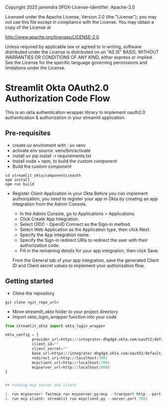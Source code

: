 Copyright 2025 jainendra
SPDX-License-Identifier: Apache-2.0

Licensed under the Apache License, Version 2.0 (the "License");
you may not use this file except in compliance with the License.
You may obtain a copy of the License at

http://www.apache.org/licenses/LICENSE-2.0

Unless required by applicable law or agreed to in writing, software
distributed under the License is distributed on an "AS IS" BASIS,
WITHOUT WARRANTIES OR CONDITIONS OF ANY KIND, either express or implied.
See the License for the specific language governing permissions and
limitations under the License.

# Streamlit Okta OAuth2.0 Authorization Code Flow 
This is an okta authentication wrapper library to implement oauth2.0 authentication & authorization in your streamlit application.

## Pre-requisites
- create uv enviroment with : uv venv
- activate env source .venv/bin/activate
- install uv pip install -r requirements.txt
- Install node + npm, to build the _custom component_
- Build the _custom component_
 ```
cd streamlit_okta/components/oauth
npm install 
npm run build
```
- Register Client Application in your Okta
    Before you can implement authorization, you need to register your app in Okta by creating an app integration from the Admin Console.
    - In the Admin Console, go to Applications > Applications.
    - Click Create App Integration.
    - Select OIDC - OpenID Connect as the Sign-in method.
    - Select Web Application as the Application type, then click Next.
    - Specify the App integration name.
    - Specify the Sign-in redirect URIs to redirect the user with their authorization code.
    - Fill in the remaining details for your app integration, then click Save.
    
    From the General tab of your app integration, save the generated Client ID and Client secret values to implement your authorization flow.


## Getting started
- Clone the repository
```
git clone <git_repo_url>
```
- Move _streamlit_okta_ folder to your project directory
- Import _okta_login_wrapper_ function into your code
```python
from streamlit_okta import okta_login_wrapper

okta_config = {
            provider_url=https://integrator-dhgdgd.okta.com/oauth2/default/.well-known/openid-configuration
            client_id=""
            client_serret=""
            base_url=https://integrator-dhgdgd.okta.com/oauth2/default/v1
            redirect_uri=http://localhost:7001
            mcpclient_url=http://localhost:7001
            mcpserver_url=http://localhost:8080
}


## running mcp server and client

1. run mcpserver: fastmcp run mcpserver.py:mcp --transport http --port 8080 --host 0.0.0.0
2. run mcp client: streamlit run mcpclient.py --server.port 7001

